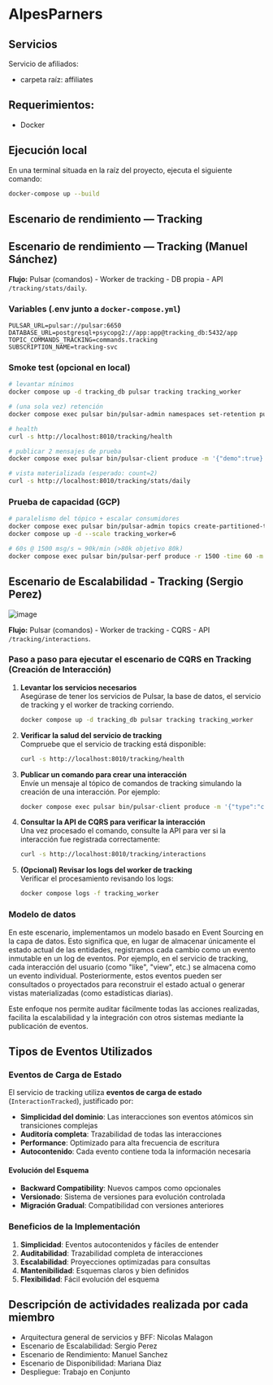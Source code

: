 # AlpesParners

## Servicios
Servicio de afiliados:
-  carpeta raíz: affiliates

## Requerimientos:
- Docker

## Ejecución local
En una terminal situada en la raíz del proyecto, ejecuta el siguiente comando:

```bash
docker-compose up --build
```


## Escenario de rendimiento — Tracking

## Escenario de rendimiento — Tracking (Manuel Sánchez)

**Flujo:** Pulsar (comandos) - Worker de tracking - DB propia - API `/tracking/stats/daily`.

### Variables (.env junto a `docker-compose.yml`)
```env
PULSAR_URL=pulsar://pulsar:6650
DATABASE_URL=postgresql+psycopg2://app:app@tracking_db:5432/app
TOPIC_COMMANDS_TRACKING=commands.tracking
SUBSCRIPTION_NAME=tracking-svc
```

### Smoke test (opcional en local)
```bash
# levantar mínimos
docker compose up -d tracking_db pulsar tracking tracking_worker

# (una sola vez) retención
docker compose exec pulsar bin/pulsar-admin namespaces set-retention public/default --size -1 --time -1

# health
curl -s http://localhost:8010/tracking/health

# publicar 2 mensajes de prueba
docker compose exec pulsar bin/pulsar-client produce -m '{"demo":true}' -n 2 -k test commands.tracking

# vista materializada (esperado: count=2)
curl -s http://localhost:8010/tracking/stats/daily
```

### Prueba de capacidad (GCP)
```bash
# paralelismo del tópico + escalar consumidores
docker compose exec pulsar bin/pulsar-admin topics create-partitioned-topic commands.tracking --partitions X
docker compose up -d --scale tracking_worker=6

# 60s @ 1500 msg/s ≈ 90k/min (>80k objetivo 80k)
docker compose exec pulsar bin/pulsar-perf produce -r 1500 -time 60 -m 256 commands.tracking
```

## Escenario de Escalabilidad - Tracking (Sergio Perez)
<img  alt="image" src="https://github.com/user-attachments/assets/2459862c-2474-404a-9471-089c4471dfe1" />

**Flujo:** Pulsar (comandos) - Worker de tracking - CQRS - API `/tracking/interactions`.

### Paso a paso para ejecutar el escenario de CQRS en Tracking (Creación de Interacción)

1. **Levantar los servicios necesarios**  
   Asegúrase de tener los servicios de Pulsar, la base de datos, el servicio de tracking y el worker de tracking corriendo.  
   ```bash
   docker compose up -d tracking_db pulsar tracking tracking_worker
   ```

2. **Verificar la salud del servicio de tracking**  
   Compruebe que el servicio de tracking está disponible:  
   ```bash
   curl -s http://localhost:8010/tracking/health
   ```

3. **Publicar un comando para crear una interacción**  
   Envíe un mensaje al tópico de comandos de tracking simulando la creación de una interacción. Por ejemplo:  
   ```bash
   docker compose exec pulsar bin/pulsar-client produce -m '{"type":"create_interaction","user_id":123,"interaction":"like","timestamp":"2024-06-01T12:00:00Z"}' -k test commands.tracking
   ```

4. **Consultar la API de CQRS para verificar la interacción**  
   Una vez procesado el comando, consulte la API para ver si la interacción fue registrada correctamente:  
   ```bash
   curl -s http://localhost:8010/tracking/interactions
   ```

5. **(Opcional) Revisar los logs del worker de tracking**  
   Verificar el procesamiento revisando los logs:  
   ```bash
   docker compose logs -f tracking_worker
   ```

### Modelo de datos
En este escenario, implementamos un modelo basado en Event Sourcing en la capa de datos. Esto significa que, en lugar de almacenar únicamente el estado actual de las entidades, registramos cada cambio como un evento inmutable en un log de eventos. Por ejemplo, en el servicio de tracking, cada interacción del usuario (como "like", "view", etc.) se almacena como un evento individual. Posteriormente, estos eventos pueden ser consultados o proyectados para reconstruir el estado actual o generar vistas materializadas (como estadísticas diarias).

Este enfoque nos permite auditar fácilmente todas las acciones realizadas, facilita la escalabilidad y la integración con otros sistemas mediante la publicación de eventos.

## Tipos de Eventos Utilizados

### Eventos de Carga de Estado

El servicio de tracking utiliza **eventos de carga de estado** (`InteractionTracked`), justificado por:

- **Simplicidad del dominio**: Las interacciones son eventos atómicos sin transiciones complejas
- **Auditoría completa**: Trazabilidad de todas las interacciones
- **Performance**: Optimizado para alta frecuencia de escritura
- **Autocontenido**: Cada evento contiene toda la información necesaria

#### Evolución del Esquema
- **Backward Compatibility**: Nuevos campos como opcionales
- **Versionado**: Sistema de versiones para evolución controlada
- **Migración Gradual**: Compatibilidad con versiones anteriores

### Beneficios de la Implementación
1. **Simplicidad**: Eventos autocontenidos y fáciles de entender
2. **Auditabilidad**: Trazabilidad completa de interacciones
3. **Escalabilidad**: Proyecciones optimizadas para consultas
4. **Mantenibilidad**: Esquemas claros y bien definidos
5. **Flexibilidad**: Fácil evolución del esquema


 ## Descripción de actividades realizada por cada miembro

 * Arquitectura general de servicios y BFF: Nicolas Malagon
 * Escenario de Escalabilidad: Sergio Perez
 * Escenario de Rendimiento: Manuel Sanchez
 * Escenario de Disponibilidad: Mariana Diaz
 * Despliegue: Trabajo en Conjunto
